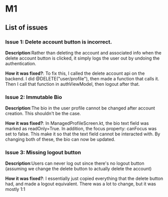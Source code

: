 # M1

## List of issues

### Issue 1: Delete account button is incorrect. 

**Description**:Rather than deleting the account and associated info when the delete account button is clicked, it simply logs the user out by undoing the authentication. 

**How it was fixed?**: To fix this, I called the delete account api on the backend. I did @DELETE("user/profile"), then made a function that calls it. Then I call that function in authViewModel, then logout after that. 

### Issue 2: Immutable Bio

**Description**:The bio in the user profile cannot be changed after account creation. This shouldn't be the case. 

**How it was fixed?**: In ManagedProfileScreen.kt, the bio text field was marked as readOnly=True. In addition, the focus property: canFocus was set to false. This make it so that the text field cannot be interacted with. By changing both of these, the bio can now be updated. 

### Issue 3: Missing logout button

**Description**:Users can never log out since there's no logout button (assuming we change the delete button to actually delete the account)

**How it was fixed?**: I essentially just copied everything that the delete button had, and made a logout equivalent. There was a lot to change, but it was mostly 1:1